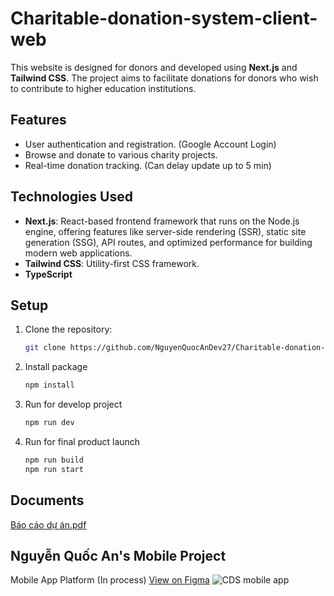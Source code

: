 # Charitable-donation-system-client-web

This website is designed for donors and developed using **Next.js** and **Tailwind CSS**. The project aims to facilitate donations for donors who wish to contribute to higher education institutions.

## Features

- User authentication and registration. (Google Account Login)
- Browse and donate to various charity projects.
- Real-time donation tracking. (Can delay update up to 5 min)

## Technologies Used

- **Next.js**: React-based frontend framework that runs on the Node.js engine, offering features like server-side rendering (SSR), static site generation (SSG), API routes, and optimized performance for building modern web applications.
- **Tailwind CSS**: Utility-first CSS framework.
- **TypeScript**

## Setup

1. Clone the repository:
   ```bash
   git clone https://github.com/NguyenQuocAnDev27/Charitable-donation-system-client-web.git

2. Install package
   ```bash
   npm install

3. Run for develop project
   ```bash
   npm run dev
   ```
4. Run for final product launch
   ```bash
   npm run build
   npm run start
   ```
## Documents
[Báo cáo dự án.pdf](https://github.com/user-attachments/files/18208829/Bao.cao.d.an.pdf)

## Nguyễn Quốc An's Mobile Project
Mobile App Platform (In process)
[View on Figma](https://www.figma.com/design/de0oO1ulDj3JuYjAQqU7xL/CDS-mobile-app?node-id=0-1&t=sU0HzlIGzsIjMetp-1)
![CDS mobile app](https://github.com/user-attachments/assets/e6778ee5-3061-430b-975a-470a0f01e19a)

